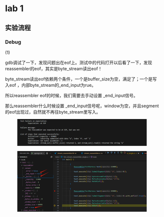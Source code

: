 # lab 1

## 实验流程





### Debug



(1)&#x20;



gdb调试了一下，发现问题出在eof上。测试中的代码打开以后看了一下，发现reassembler的eof，其实是byte\_stream读出eof！

byte\_stream读出eof依赖两个条件，一个是buffer\_size为空，满足了；一个是写入eof ，内部byte\_stream的\_end\_input为rue。

所以reassembler eof的时候，我们需要去手动设置  \_end\_input信号。

那么reassembler什么时候设置 \_end\_input信号呢，window为空，并且segment的eof出现过，自然就不再往byte\_stream里写入。

<figure><img src="../../.gitbook/assets/image (57).png" alt=""><figcaption></figcaption></figure>

<figure><img src="../../.gitbook/assets/image (59).png" alt=""><figcaption></figcaption></figure>

